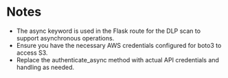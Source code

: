 # Notes

- The async keyword is used in the Flask route for the DLP scan to support asynchronous operations.
- Ensure you have the necessary AWS credentials configured for boto3 to access S3.
- Replace the authenticate_async method with actual API credentials and handling as needed.
